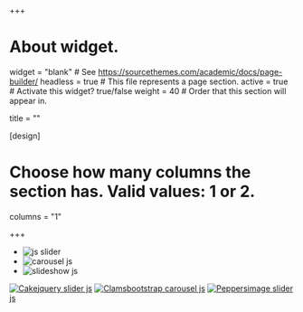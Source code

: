 +++

# About widget.
widget = "blank"  # See https://sourcethemes.com/academic/docs/page-builder/
headless = true  # This file represents a page section.
active = true  # Activate this widget? true/false
weight = 40  # Order that this section will appear in.

title = ""

[design]
  # Choose how many columns the section has. Valid values: 1 or 2.
  columns = "1"
  
+++


<html>
<style>
<!-- Start WOW Slider.com HEAD section -->
<link rel="stylesheet" type="text/css" href="engine1/style.css" />
<script type="text/javascript" src="engine1/jquery.js"></script>
<!-- End WOW Slider.com HEAD section -->
HTML code to paste between the tags <body></body> in the place that you want the js Slider to appear:
  
</style>

<body>

<!-- Start WOWSlider.com BODY section --> <!-- add to the <body> of your page -->
<div id="wowslider-container1">
<div class="ws_images"><ul>
	<li><img src="img/dog_1.jpg" alt="js slider" title="Cake" id="wows1_0"/></li>
	<li><img src="img/dog_2.jpg" alt=" carousel js" title="Clams" id="wows1_1"/></li>
	<li><img src="img/dog_3.jpg" alt="slideshow js" title="Peppers" id="wows1_2"/></li>
</ul></div>
<div class="ws_bullets"><div>
	<a href="#" title="Cake"><span><img src="img/dog_1.jpg" alt="Cake"/>jquery slider js</span></a>
	<a href="#" title="Clams"><span><img src="img/dog_2.jpg" alt="Clams"/>bootstrap carousel js</span></a>
	<a href="#" title="Peppers"><span><img src="img/dog_3.jpg" alt="Peppers"/>image slider js</span></a>
</div></div>
<div class="ws_shadow"></div>
</div>	
<!-- End WOWSlider.com BODY section -->

<script type="text/javascript" src="engine1/wowslider.js"></script>
<script type="text/javascript" src="engine1/script.js"></script>        <!-- End

</body>
</html>
